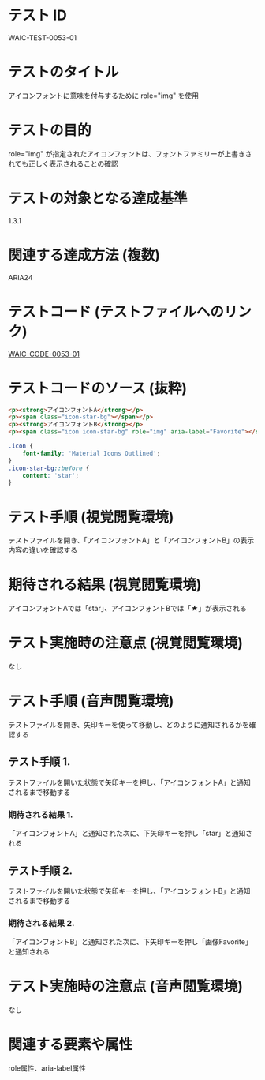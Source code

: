 # テスト ID

WAIC-TEST-0053-01

# テストのタイトル

アイコンフォントに意味を付与するために role="img" を使用

# テストの目的

role="img" が指定されたアイコンフォントは、フォントファミリーが上書きされても正しく表示されることの確認

# テストの対象となる達成基準

1.3.1

# 関連する達成方法 (複数)

ARIA24

# テストコード (テストファイルへのリンク)

[WAIC-CODE-0053-01](https://waic.github.io/as_test/WAIC-CODE/WAIC-CODE-0053-01.html)

# テストコードのソース (抜粋)

```HTML
<p><strong>アイコンフォントA</strong></p>
<p><span class="icon-star-bg"></span></p>
<p><strong>アイコンフォントB</strong></p>
<p><span class="icon icon-star-bg" role="img" aria-label="Favorite"></span></p>
```

```CSS
.icon {
    font-family: 'Material Icons Outlined';
}
.icon-star-bg::before {
    content: 'star';
}
```
# テスト手順 (視覚閲覧環境)

テストファイルを開き、「アイコンフォントA」と「アイコンフォントB」の表示内容の違いを確認する

# 期待される結果 (視覚閲覧環境)

アイコンフォントAでは「star」、アイコンフォントBでは「★」が表示される

# テスト実施時の注意点 (視覚閲覧環境)

なし

# テスト手順 (音声閲覧環境)

テストファイルを開き、矢印キーを使って移動し、どのように通知されるかを確認する

## テスト手順 1.

テストファイルを開いた状態で矢印キーを押し、「アイコンフォントA」と通知されるまで移動する

### 期待される結果 1.

「アイコンフォントA」と通知された次に、下矢印キーを押し「star」と通知される

## テスト手順 2.

テストファイルを開いた状態で矢印キーを押し、「アイコンフォントB」と通知されるまで移動する

### 期待される結果 2.

「アイコンフォントB」と通知された次に、下矢印キーを押し「画像Favorite」と通知される

# テスト実施時の注意点 (音声閲覧環境)

なし

# 関連する要素や属性

role属性、aria-label属性

